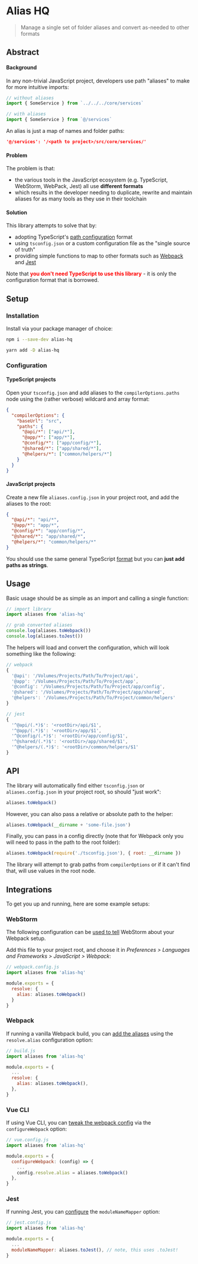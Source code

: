 # Alias HQ 

> Manage a single set of folder aliases and convert as-needed to other formats

## Abstract

#### Background

In any non-trivial JavaScript project, developers use path "aliases" to make for more intuitive imports:

```js
// without aliases
import { SomeService } from `../../../core/services`
```
```js
// with aliases
import { SomeService } from `@/services`
```

An alias is just a map of names and folder paths:

```json
'@/services': '/<path to project>/src/core/services/'
```

#### Problem

The problem is that:

- the various tools in the JavaScript ecosystem (e.g. TypeScript, WebStorm, WebPack, Jest) all use **different formats** 
- which results in the developer needing to duplicate, rewrite and maintain aliases for as many tools as they use in their toolchain

#### Solution

This library attempts to solve that by:

- adopting TypeScript's [path configuration](https://www.typescriptlang.org/docs/handbook/module-resolution.html#path-mapping) format
- using `tsconfig.json` or a custom configuration file as the "single source of truth"
- providing simple functions to map to other formats such as [Webpack](https://webpack.js.org/) and [Jest](https://jestjs.io/)

Note that <strong style="color:red">you don't need TypeScript to use this library</strong> - it is only the configuration format that is borrowed.

## Setup

### Installation

Install via your package manager of choice:

```bash
npm i --save-dev alias-hq
```
```bash
yarn add -D alias-hq
```

### Configuration

#### TypeScript projects

Open your `tsconfig.json` and add aliases to the `compilerOptions.paths` node using the (rather verbose) wildcard and array format:

```json
{
  "compilerOptions": {
    "baseUrl": "src",
    "paths": {
      "@api/*": ["api/*"],
      "@app/*": ["app/*"],
      "@config/*": ["app/config/*"],
      "@shared/*": ["app/shared/*"],
      "@helpers/*": ["common/helpers/*"]
    }
  }
}
```

#### JavaScript projects

Create a new file  `aliases.config.json` in your project root, and add the aliases to the root:

```json
{
  "@api/*": "api/*",
  "@app/*": "app/*",
  "@config/*": "app/config/*",
  "@shared/*": "app/shared/*",
  "@helpers/*": "common/helpers/*"
}
```

You should use the same general TypeScript [format](https://www.typescriptlang.org/docs/handbook/module-resolution.html#path-mapping) but you can **just add paths as strings**.

## Usage

Basic usage should be as simple as an import and calling a single function:

```js
// import library
import aliases from 'alias-hq'

// grab converted aliases
console.log(aliases.toWebpack())
console.log(aliases.toJest())
```

The helpers will load and convert the configuration, which will look something like the following:

```js
// webpack
{
  '@api': '/Volumes/Projects/Path/To/Project/api',
  '@app': '/Volumes/Projects/Path/To/Project/app',
  '@config': '/Volumes/Projects/Path/To/Project/app/config',
  '@shared': '/Volumes/Projects/Path/To/Project/app/shared',
  '@helpers': '/Volumes/Projects/Path/To/Project/common/helpers'
}
```
```js
// jest
{
  '^@api/(.*)$': '<rootDir>/api/$1',
  '^@app/(.*)$': '<rootDir>/app/$1',
  '^@config/(.*)$': '<rootDir>/app/config/$1',
  '^@shared/(.*)$': '<rootDir>/app/shared/$1',
  '^@helpers/(.*)$': '<rootDir>/common/helpers/$1'
}
```

## API

The library will automatically find either `tsconfig.json` or `aliases.config.json` in your project root, so should "just work":

```js
aliases.toWebpack()
```
However, you can also pass a relative or absolute path to the helper:
```js
aliases.toWebpack(__dirname + 'some-file.json')
```
Finally, you can pass in a config directly (note that for Webpack only you will need to pass in the path to the root folder): 
```js
aliases.toWebpack(require('./tsconfig.json'), { root: __dirname })
```

The library will attempt to grab paths from `compilerOptions` or if it can't find that, will use values in the root node.

## Integrations

To get you up and running, here are some example setups:

### WebStorm

The following configuration can be [used to tell](https://www.jetbrains.com/help/webstorm/using-webpack.html#webpack_module_resolution) WebStorm about your Webpack setup.

Add this file to your project root, and choose it in *Preferences > Languages and Frameworks > JavaScript > Webpack*:

```js
// webpack.config.js
import aliases from 'alias-hq'

module.exports = {
  resolve: {
    alias: aliases.toWebpack()
  }
}
```

### Webpack

If running a vanilla Webpack build, you can [add the aliases](https://webpack.js.org/configuration/resolve/#resolvealias) using the `resolve.alias` configuration option:

```js
// build.js
import aliases from 'alias-hq'

module.exports = {
  ...
  resolve: {
    alias: aliases.toWebpack(),
  },
}
```
### Vue CLI

If using Vue CLI, you can [tweak the webpack config](https://cli.vuejs.org/guide/webpack.html#simple-configuration) via the `configureWebpack` option:

```js
// vue.config.js
import aliases from 'alias-hq'

module.exports = {
  configureWebpack: (config) => {
    ...
    config.resolve.alias = aliases.toWebpack()
  },
}
```

### Jest

If running Jest, you can [configure](https://jestjs.io/docs/en/configuration#modulenamemapper-objectstring-string--arraystring) the `moduleNameMapper` option:

```js
// jest.config.js
import aliases from 'alias-hq'

module.exports = {
  ...
  moduleNameMapper: aliases.toJest(), // note, this uses .toJest!
}
```

